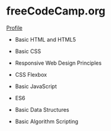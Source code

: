# freeCodeCamp.org

[Profile](https://www.freecodecamp.org/fcc5e286731-b0a0-49bf-baf4-3adacfd01982)

- Basic HTML and HTML5
- Basic CSS
- Responsive Web Design Principles
- CSS Flexbox

- Basic JavaScript
- ES6
- Basic Data Structures
- Basic Algorithm Scripting

